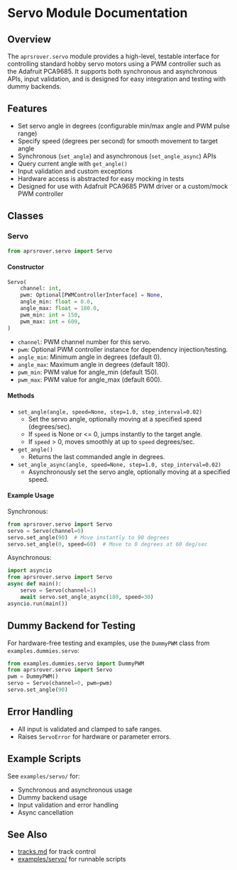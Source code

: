 # Servo Module Documentation

## Overview

The `aprsrover.servo` module provides a high-level, testable interface for controlling standard hobby servo motors using a PWM controller such as the Adafruit PCA9685. It supports both synchronous and asynchronous APIs, input validation, and is designed for easy integration and testing with dummy backends.

## Features

- Set servo angle in degrees (configurable min/max angle and PWM pulse range)
- Specify speed (degrees per second) for smooth movement to target angle
- Synchronous (`set_angle`) and asynchronous (`set_angle_async`) APIs
- Query current angle with `get_angle()`
- Input validation and custom exceptions
- Hardware access is abstracted for easy mocking in tests
- Designed for use with Adafruit PCA9685 PWM driver or a custom/mock PWM controller

## Classes

### Servo

```python
from aprsrover.servo import Servo
```

#### Constructor

```python
Servo(
    channel: int,
    pwm: Optional[PWMControllerInterface] = None,
    angle_min: float = 0.0,
    angle_max: float = 180.0,
    pwm_min: int = 150,
    pwm_max: int = 600,
)
```
- `channel`: PWM channel number for this servo.
- `pwm`: Optional PWM controller instance for dependency injection/testing.
- `angle_min`: Minimum angle in degrees (default 0).
- `angle_max`: Maximum angle in degrees (default 180).
- `pwm_min`: PWM value for angle_min (default 150).
- `pwm_max`: PWM value for angle_max (default 600).

#### Methods

- `set_angle(angle, speed=None, step=1.0, step_interval=0.02)`
  - Set the servo angle, optionally moving at a specified speed (degrees/sec).
  - If `speed` is None or <= 0, jumps instantly to the target angle.
  - If `speed` > 0, moves smoothly at up to `speed` degrees/sec.
- `get_angle()`
  - Returns the last commanded angle in degrees.
- `set_angle_async(angle, speed=None, step=1.0, step_interval=0.02)`
  - Asynchronously set the servo angle, optionally moving at a specified speed.

#### Example Usage

Synchronous:
```python
from aprsrover.servo import Servo
servo = Servo(channel=0)
servo.set_angle(90)  # Move instantly to 90 degrees
servo.set_angle(0, speed=60)  # Move to 0 degrees at 60 deg/sec
```

Asynchronous:
```python
import asyncio
from aprsrover.servo import Servo
async def main():
    servo = Servo(channel=1)
    await servo.set_angle_async(180, speed=30)
asyncio.run(main())
```

## Dummy Backend for Testing

For hardware-free testing and examples, use the `DummyPWM` class from `examples.dummies.servo`:

```python
from examples.dummies.servo import DummyPWM
from aprsrover.servo import Servo
pwm = DummyPWM()
servo = Servo(channel=0, pwm=pwm)
servo.set_angle(90)
```

## Error Handling

- All input is validated and clamped to safe ranges.
- Raises `ServoError` for hardware or parameter errors.

## Example Scripts

See `examples/servo/` for:
- Synchronous and asynchronous usage
- Dummy backend usage
- Input validation and error handling
- Async cancellation

## See Also
- [tracks.md](tracks.md) for track control
- [examples/servo/](../examples/servo/) for runnable scripts

